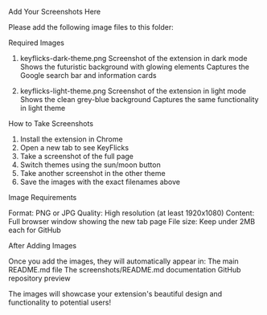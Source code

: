 Add Your Screenshots Here

Please add the following image files to this folder:

Required Images

1. keyflicks-dark-theme.png
   Screenshot of the extension in dark mode
   Shows the futuristic background with glowing elements
   Captures the Google search bar and information cards

2. keyflicks-light-theme.png
   Screenshot of the extension in light mode  
   Shows the clean grey-blue background
   Captures the same functionality in light theme

How to Take Screenshots

1. Install the extension in Chrome
2. Open a new tab to see KeyFlicks
3. Take a screenshot of the full page
4. Switch themes using the sun/moon button
5. Take another screenshot in the other theme
6. Save the images with the exact filenames above

Image Requirements

Format: PNG or JPG
Quality: High resolution (at least 1920x1080)
Content: Full browser window showing the new tab page
File size: Keep under 2MB each for GitHub

After Adding Images

Once you add the images, they will automatically appear in:
The main README.md file
The screenshots/README.md documentation
GitHub repository preview

The images will showcase your extension's beautiful design and functionality to potential users! 